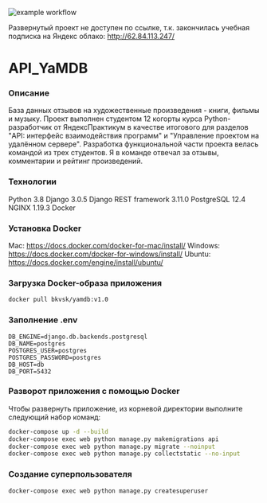 ![example workflow](https://github.com/bkvsk/yamdb_final/actions/workflows/main.yml/badge.svg)

Развернутый проект не доступен по ссылке, т.к. закончилась учебная подписка на Яндекс облако:
http://62.84.113.247/

# API_YaMDB
### Описание
База данных отзывов на художественные произведения - книги, фильмы и музыку.
Проект выполнен студентом 12 когорты курса Python-разработчик от ЯндексПрактикум 
в качестве итогового для разделов "API: интерфейс взаимодействия программ" и "Управление проектом на удалённом сервере".
Разработка функциональной части проекта велась командой из трех студентов. 
Я в команде отвечал за отзывы, комментарии и рейтинг произведений.

### Технологии
Python 3.8
Django 3.0.5
Django REST framework 3.11.0
PostgreSQL 12.4
NGINX 1.19.3
Docker
### Установка Docker
Mac: https://docs.docker.com/docker-for-mac/install/
Windows: https://docs.docker.com/docker-for-windows/install/
Ubuntu: https://docs.docker.com/engine/install/ubuntu/
### Загрузка Docker-образа приложения
```bash
docker pull bkvsk/yamdb:v1.0
```
### Заполнение .env
```
DB_ENGINE=django.db.backends.postgresql
DB_NAME=postgres
POSTGRES_USER=postgres
POSTGRES_PASSWORD=postgres
DB_HOST=db
DB_PORT=5432
```
### Разворот приложения с помощью Docker
Чтобы развернуть приложение, из корневой директории выполните следующий набор команд:
```bash
docker-compose up -d --build
docker-compose exec web python manage.py makemigrations api
docker-compose exec web python manage.py migrate --noinput
docker-compose exec web python manage.py collectstatic --no-input
```
### Создание суперпользователя
```bash
docker-compose exec web python manage.py createsuperuser
```
